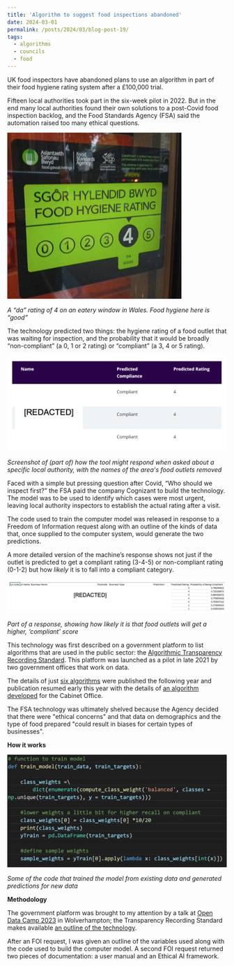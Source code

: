 ```yaml
---
title: 'Algorithm to suggest food inspections abandoned'
date: 2024-03-01
permalink: /posts/2024/03/blog-post-19/
tags:
  - algorithms
  - councils
  - food 
---
```


UK food inspectors have abandoned plans to use an algorithm in part of their food hygiene rating system after a £100,000 trial. 

Fifteen local authorities took part in the six-week pilot in 2022. But in the end many local authorities found their own solutions to a post-Covid food inspection backlog, and the Food Standards Agency (FSA) said the automation raised too many ethical questions.

<img src="/images/4_food_safety_picture.jpg" alt="drawing" width="400"/>

*A “da” rating of 4 on an eatery window in Wales. Food hygiene here is “good”* 

The technology predicted two things: the hygiene rating of a food outlet that was waiting for inspection, and the probability that it would be broadly “non-compliant” (a 0, 1 or 2 rating) or “compliant” (a 3, 4 or 5 rating). 

<img src="/images/user_guide_p8.jpg" alt="drawing" width="600"/>

*Screenshot of (part of) how the tool might respond when asked about a specific local authority, with the names of the area's food outlets removed*

Faced with a simple but pressing question after Covid, “Who should we inspect first?” the FSA paid the company Cognizant to build the technology. The model was to be used to identify which cases were most urgent, leaving local authority inspectors to establish the actual rating after a visit.

The code used to train the computer model was released in response to a Freedom of Information request along with an outline of the kinds of data that, once supplied to the computer system, would generate the two predictions.

A more detailed version of the machine’s response shows not just if the outlet is predicted to get a compliant rating (3-4-5) or non-compliant rating (0-1-2) but how *likely* it is to fall into a compliant category.

<img src="/images/user_guide_p9.jpg" alt="drawing" width="800"/>

*Part of a response, showing how likely it is that food outlets will get a higher, ‘compliant’ score*

This technology was first described on a government platform to list algorithms that are used in the public sector: the [Algorithmic Transparency Recording Standard](https://www.gov.uk/government/publications/algorithmic-transparency-template). This platform was launched as a pilot in late 2021 by two government offices that work on data. 

The details of just [six algorithms](https://www.gov.uk/government/collections/algorithmic-transparency-reports) were published the following year and publication resumed early this year with the details of [an algorithm developed](https://www.gov.uk/government/publications/cabinet-office-automated-digital-document-review) for the Cabinet Office.

The FSA technology was ultimately shelved because the Agency decided that there were "ethical concerns" and that data on demographics and the type of food prepared "could result in biases for certain types of businesses". 


**How it works**

<img src="/images/code_ext_ok.jpg" alt="drawing" width="600"/>

*Some of the code that trained the model from existing data and generated predictions for new data*




**Methodology**

The government platform was brought to my attention by a talk at [Open Data Camp 2023](https://www.odcamp.uk/) in Wolverhampton; the Transparency Recording Standard makes available [an outline of the technology](https://www.gov.uk/government/publications/food-standards-agency-food-hygiene-rating-scheme-ai/food-standards-agency-food-hygiene-rating-scheme-ai).

After an FOI request, I was given an outline of the variables used along with the code used to build the computer model. A second FOI request returned two pieces of documentation: a user manual and an Ethical AI framework.
